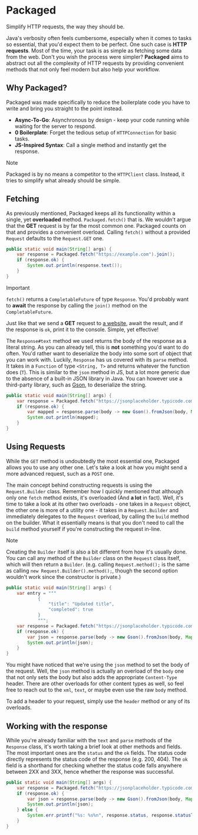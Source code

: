 # Packaged
Simplify HTTP requests, the way they should be.

Java's verbosity often feels cumbersome, especially when it comes to tasks so essential, that you'd expect them to be perfect. One such case is **HTTP requests**. Most of the time, your task is as simple as fetching some data from the web. Don't you wish the process were simpler? **Packaged** aims to abstract out all the complexity of HTTP requests by providing convenient methods that not only feel modern but also help your workflow.

## Why Packaged?
Packaged was made specifically to reduce the boilerplate code you have to write and bring you straight to the point instead.
- **Async-To-Go**: Asynchronous by design - keep your code running while waiting for the server to respond.
- **0 Boilerplate**: Forget the tedious setup of `HTTPConnection` for basic tasks.
- **JS-Inspired Syntax**: Call a single method and instantly get the response.

> [!NOTE]
> Packaged is by no means a competitor to the `HTTPClient` class. Instead, it tries to simplify what already should be simple.

## Fetching

As previously mentioned, Packaged keeps all its functionality within a single, yet **overloaded** method. `Packaged.fetch()` that is. We wouldn't argue that the **GET** request is by far the most common one. Packaged counts on that and provides a convenient overload. Calling `fetch()` without a provided `Request` defaults to the `Request.GET` one.

```java
public static void main(String[] args) {
    var response = Packaged.fetch("https://example.com").join();
    if (response.ok) {
        System.out.println(response.text());
    }
}
``` 

> [!IMPORTANT]
> `fetch()` returns a `CompletableFuture` of type `Response`. You'd probably want to **await** the response by calling the `join()` method on the `CompletableFuture`.

Just like that we send a **GET** request to [a website](https://example.com), await the result, and if the response is `ok`, print it to the console. Simple, yet effective!

The `Response#text` method we used returns the body of the response as a literal string. As you can already tell, this is **not** something you'd want to do often. You'd rather want to deserialize the body into some sort of object that you can work with. Luckily, `Response` has us covered with its `parse` method. It takes in a `Function` of type `<String, T>` and returns whatever the function does (`T`). This is similar to the `json` method in JS, but a lot more generic due to the absence of a built-in JSON library in Java. You can however use a third-party library, such as [Gson](https://github.com/google/gson), to deserialize the string.

```java
public static void main(String[] args) {
    var response = Packaged.fetch("https://jsonplaceholder.typicode.com/todos/1").join();
    if (response.ok) {
        var mapped = response.parse(body -> new Gson().fromJson(body, Map.class));
        System.out.println(mapped);
    }
}
```

## Using Requests

While the `GET` method is undoubtedly the most essential one, Packaged allows you to use any other one. Let's take a look at how you might send a more advanced request, such as a `POST` one.

The main concept behind constructing requests is using the `Request.Builder` class. Remember how I quickly mentioned that although only one `fetch` method exists, it's overloaded (And **a lot** in fact). Well, it's time to take a look at its other two overloads - one takes in a `Request` object, the other one is more of a utility one - it takes in a `Request.Builder` and immediately delegates to the `Request` overload, by calling the `build` method on the builder. What it essentially means is that you don't need to call the `build` method yourself if you're constructing the request in-line.

> [!NOTE]
> Creating the `Builder` itself is also a bit different from how it's usually done. You can call any method of the `Builder` class on the `Request` class itself, which will then return a `Builder`. (e.g. calling `Request.method();` is the same as calling `new Request.Builder().method();`, though the second option wouldn't work since the constructor is private.)

```java
public static void main(String[] args) {
    var entry = """
            {
                "title": "Updated title",
                "completed": true
            }
            """;
    var response = Packaged.fetch("https://jsonplaceholder.typicode.com/posts/", Request.method("POST").json(entry)).join();
    if (response.ok) {
        var json = response.parse(body -> new Gson().fromJson(body, Map.class));
        System.out.println(json);
    }
}
```

You might have noticed that we're using the `json` method to set the body of the request. Well, the `json` method is actually an overload of the `body` one that not only sets the body but also adds the appropriate `Content-Type` header. There are other overloads for other content types as well, so feel free to reach out to the `xml`, `text`, or maybe even use the raw `body` method.

To add a header to your request, simply use the `header` method or any of its overloads.

## Working with the response

While you're already familiar with the `text` and `parse` methods of the `Response` class, it's worth taking a brief look at other methods and fields. The most important ones are the `status` and the `ok` fields. The status code directly represents the status code of the response (e.g. 200, 404). The `ok` field is a shorthand for checking whether the status code falls anywhere between 2XX and 3XX, hence whether the response was successful.

```java
public static void main(String[] args) {
    var response = Packaged.fetch("https://jsonplaceholder.typicode.com/todos/1", Request.method("GET").acceptJson()).join();
    if (response.ok) {
        var json = response.parse(body -> new Gson().fromJson(body, Map.class));
        System.out.println(json);
    } else {
        System.err.printf("%s: %s%n", response.status, response.statusText);
    }
}
```
